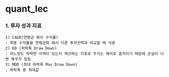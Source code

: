 # quant_lec

### 1. 투자 성과 지표
    1) CAGR(연평균 복리 수익률)
    : 최종 수익률을 연평균화 해서 다른 투자전력과 비교할 때 사용
    2) DD (하락폭 Draw Down)
    : 어느정도 하락한 이력이 있는지 체크하는 지표로 주가는 복리로 움직이기 때문에 손실이 나면 복구가 힘듬
    3) MDD (최대 하락폭 Max Drow Down)
    : 하락폭 중 최대값
